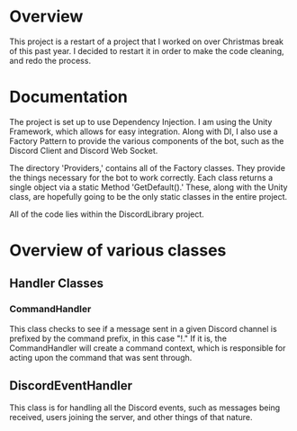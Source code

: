 # Overview

This project is a restart of a project that I worked on over Christmas break of this past year. I decided to restart it in order to make the code cleaning, and redo the process.

# Documentation
The project is set up to use Dependency Injection. I am using the Unity Framework, which allows for easy integration. Along with DI, I also use a Factory Pattern to provide the various components of the bot, such as the Discord Client and Discord Web Socket.

The directory 'Providers,' contains all of the Factory classes. They provide the things necessary for the bot to work correctly. Each class returns a single object via a static Method 'GetDefault().' These, along with the Unity class, are hopefully going to be the only static classes in the entire project.

All of the code lies within the DiscordLibrary project.
# Overview of various classes
## Handler Classes
### CommandHandler
This class checks to see if a message sent in a given Discord channel is prefixed by the command prefix, in this case "!." If it is, the CommandHandler will create a command context, which is responsible for acting upon the command that was sent through.

## DiscordEventHandler
This class is for handling all the Discord events, such as messages being received, users joining the server, and other things of that nature.

